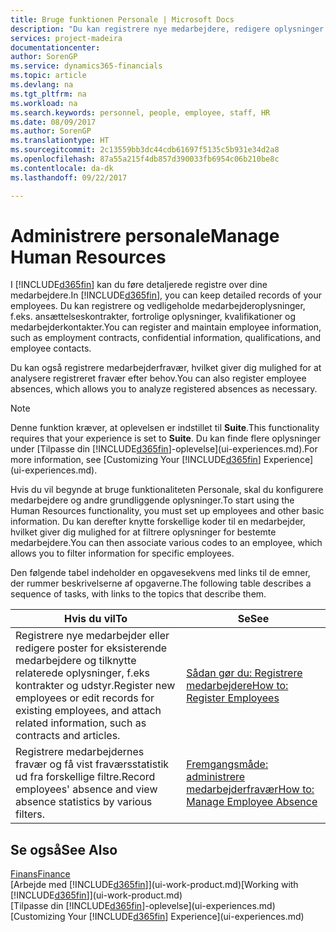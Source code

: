 ```yaml
---
title: Bruge funktionen Personale | Microsoft Docs
description: "Du kan registrere nye medarbejdere, redigere oplysninger om eksisterende personale og registrere og analysere fravær."
services: project-madeira
documentationcenter: 
author: SorenGP
ms.service: dynamics365-financials
ms.topic: article
ms.devlang: na
ms.tgt_pltfrm: na
ms.workload: na
ms.search.keywords: personnel, people, employee, staff, HR
ms.date: 08/09/2017
ms.author: SorenGP
ms.translationtype: HT
ms.sourcegitcommit: 2c13559bb3dc44cdb61697f5135c5b931e34d2a8
ms.openlocfilehash: 87a55a215f4db857d390033fb6954c06b210be8c
ms.contentlocale: da-dk
ms.lasthandoff: 09/22/2017

---
```

# <a name="manage-human-resources"></a><span data-ttu-id="81b83-103">Administrere personale</span><span class="sxs-lookup"><span data-stu-id="81b83-103">Manage Human Resources</span></span>
<span data-ttu-id="81b83-104">I [!INCLUDE[d365fin](includes/d365fin_md.md)] kan du føre detaljerede registre over dine medarbejdere.</span><span class="sxs-lookup"><span data-stu-id="81b83-104">In [!INCLUDE[d365fin](includes/d365fin_md.md)], you can keep detailed records of your employees.</span></span> <span data-ttu-id="81b83-105">Du kan registrere og vedligeholde medarbejderoplysninger, f.eks. ansættelseskontrakter, fortrolige oplysninger, kvalifikationer og medarbejderkontakter.</span><span class="sxs-lookup"><span data-stu-id="81b83-105">You can register and maintain employee information, such as employment contracts, confidential information, qualifications, and employee contacts.</span></span>

<span data-ttu-id="81b83-106">Du kan også registrere medarbejderfravær, hvilket giver dig mulighed for at analysere registreret fravær efter behov.</span><span class="sxs-lookup"><span data-stu-id="81b83-106">You can also register employee absences, which allows you to analyze registered absences as necessary.</span></span>

> [!NOTE]  
> <span data-ttu-id="81b83-107">Denne funktion kræver, at oplevelsen er indstillet til **Suite**.</span><span class="sxs-lookup"><span data-stu-id="81b83-107">This functionality requires that your experience is set to **Suite**.</span></span> <span data-ttu-id="81b83-108">Du kan finde flere oplysninger under [Tilpasse din [!INCLUDE[d365fin](includes/d365fin_md.md)]-oplevelse](ui-experiences.md).</span><span class="sxs-lookup"><span data-stu-id="81b83-108">For more information, see [Customizing Your [!INCLUDE[d365fin](includes/d365fin_md.md)] Experience](ui-experiences.md).</span></span>

<span data-ttu-id="81b83-109">Hvis du vil begynde at bruge funktionaliteten Personale, skal du konfigurere medarbejdere og andre grundliggende oplysninger.</span><span class="sxs-lookup"><span data-stu-id="81b83-109">To start using the Human Resources functionality, you must set up employees and other basic information.</span></span> <span data-ttu-id="81b83-110">Du kan derefter knytte forskellige koder til en medarbejder, hvilket giver dig mulighed for at filtrere oplysninger for bestemte medarbejdere.</span><span class="sxs-lookup"><span data-stu-id="81b83-110">You can then associate various codes to an employee, which allows you to filter information for specific employees.</span></span>

<span data-ttu-id="81b83-111">Den følgende tabel indeholder en opgavesekvens med links til de emner, der rummer beskrivelserne af opgaverne.</span><span class="sxs-lookup"><span data-stu-id="81b83-111">The following table describes a sequence of tasks, with links to the topics that describe them.</span></span>

| <span data-ttu-id="81b83-112">Hvis du vil</span><span class="sxs-lookup"><span data-stu-id="81b83-112">To</span></span> | <span data-ttu-id="81b83-113">Se</span><span class="sxs-lookup"><span data-stu-id="81b83-113">See</span></span> |
| --- | --- |
| <span data-ttu-id="81b83-114">Registrere nye medarbejder eller redigere poster for eksisterende medarbejdere og tilknytte relaterede oplysninger, f.eks kontrakter og udstyr.</span><span class="sxs-lookup"><span data-stu-id="81b83-114">Register new employees or edit records for existing employees, and attach related information, such as contracts and articles.</span></span> |[<span data-ttu-id="81b83-115">Sådan gør du: Registrere medarbejdere</span><span class="sxs-lookup"><span data-stu-id="81b83-115">How to: Register Employees</span></span>](hr-how-register-employees.md) |
| <span data-ttu-id="81b83-116">Registrere medarbejdernes fravær og få vist fraværsstatistik ud fra forskellige filtre.</span><span class="sxs-lookup"><span data-stu-id="81b83-116">Record employees' absence and view absence statistics by various filters.</span></span> |[<span data-ttu-id="81b83-117">Fremgangsmåde: administrere medarbejderfravær</span><span class="sxs-lookup"><span data-stu-id="81b83-117">How to: Manage Employee Absence</span></span>](hr-how-manage-absence.md) |

## <a name="see-also"></a><span data-ttu-id="81b83-118">Se også</span><span class="sxs-lookup"><span data-stu-id="81b83-118">See Also</span></span>
[<span data-ttu-id="81b83-119">Finans</span><span class="sxs-lookup"><span data-stu-id="81b83-119">Finance</span></span>](finance.md)  
<span data-ttu-id="81b83-120">[Arbejde med [!INCLUDE[d365fin](includes/d365fin_md.md)]](ui-work-product.md)</span><span class="sxs-lookup"><span data-stu-id="81b83-120">[Working with [!INCLUDE[d365fin](includes/d365fin_md.md)]](ui-work-product.md)</span></span>  
<span data-ttu-id="81b83-121">[Tilpasse din [!INCLUDE[d365fin](includes/d365fin_md.md)]-oplevelse](ui-experiences.md)</span><span class="sxs-lookup"><span data-stu-id="81b83-121">[Customizing Your [!INCLUDE[d365fin](includes/d365fin_md.md)] Experience](ui-experiences.md)</span></span>        

